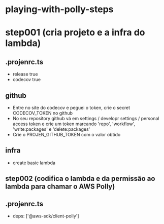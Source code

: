 # playing-with-polly-steps

# step001 (cria projeto e a infra do lambda)
## .projenrc.ts
* release true
* codecov true

## github
* Entre no site do codecov e peguei o token, crie o secret CODECOV_TOKEN no github
* No seu repository github vá em settings / developr settings / personal access token e crie um token marcando 'repo', 'workflow', 'write:packages' e 'delete:packages'
* Crie o PROJEN_GITHUB_TOKEN com o valor obtido

## infra
* create basic lambda

## step002 (codifica o lambda e da permissão ao lambda para chamar o AWS Polly)
## .projenrc.ts
* deps: ['@aws-sdk/client-polly']